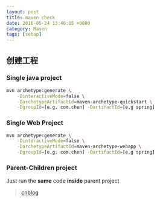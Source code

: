 ```yaml
---
layout: post
title: maven check
date: 2016-05-24 13:46:15 +0800
category: Maven
tags: [setup]
---
```


## 创建工程

### Single java project

```bash
mvn archetype:generate \
    -DinteractiveMode=false \
	-DarchetypeArtifactId=maven-archetype-quickstart \
	-DgroupId=[e.g. com.chen] -DartifactId=[e.g spring]
```

### Single Web Project

```bash
mvn archetype:generate \
    -DinteractiveMode=false \
	-DarchetypeArtifactId=maven-archetype-webapp \
	-DgroupId=[e.g. com.chen] -DartifactId=[e.g spring]
```

### Parent-Children project

Just run the **same** code **inside** parent project

> [cnblog](http://www.cnblogs.com/xdp-gacl/p/4242221.html)
